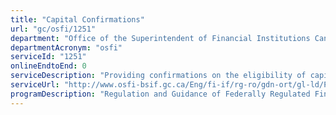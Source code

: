 ```yaml
---
title: "Capital Confirmations"
url: "gc/osfi/1251"
department: "Office of the Superintendent of Financial Institutions Canada"
departmentAcronym: "osfi"
serviceId: "1251"
onlineEndtoEnd: 0
serviceDescription: "Providing confirmations on the eligibility of capital instruments to federal financial institutions."
serviceUrl: "http://www.osfi-bsif.gc.ca/Eng/fi-if/rg-ro/gdn-ort/gl-ld/Pages/CAR19_chpt2.aspx#ToCAppendix22InformationRequirementstoConfirmQualityofNVCCInstruments"
programDescription: "Regulation and Guidance of Federally Regulated Financial Institutions"
---
```

